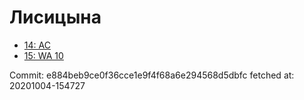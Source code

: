 # Лисицына
- [14: AC](14.md)
- [15: WA 10](15.md)

Commit: e884beb9ce0f36cce1e9f4f68a6e294568d5dbfc
 fetched at: 20201004-154727
